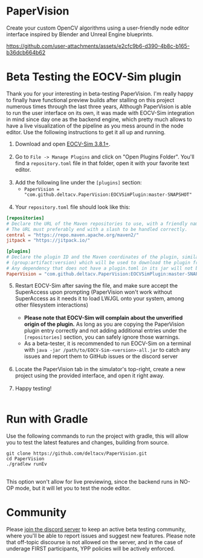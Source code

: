 # PaperVision

Create your custom OpenCV algorithms using a user-friendly node editor interface inspired by Blender and Unreal Engine blueprints.

https://github.com/user-attachments/assets/e2cfc9b6-d390-4b8c-b165-b36dcb664b62

# Beta Testing the EOCV-Sim plugin

Thank you for your interesting in beta-testing PaperVision. I'm really happy to finally have functional preview builds after stalling on this project numerous times through the last three years,
Although PaperVision is able to run the user interface on its own, it was made with EOCV-Sim integration in mind since day one as the backend engine, which pretty much allows to have a live visualization of the pipeline as you mess around in the node editor. Use the following instructions to get it all up and running.

1. Download and open [EOCV-Sim 3.8.1+](https://deltacv.gitbook.io/eocv-sim/downloading-eocv-sim).<br><br>
2. Go to `File -> Manage Plugins` and click on "Open Plugins Folder". You'll find a `repository.toml` file in that folder, open it with your favorite text editor.<br><br>
3. Add the following line under the `[plugins]` section:
   - `PaperVision = "com.github.deltacv.PaperVision:EOCVSimPlugin:master-SNAPSHOT"`<br><br>
4. Your `repository.toml` file should look like this:
```toml
[repositories]
# Declare the URL of the Maven repositories to use, with a friendly name.
# The URL must preferably end with a slash to be handled correctly.
central = "https://repo.maven.apache.org/maven2/"
jitpack = "https://jitpack.io/"

[plugins]
# Declare the plugin ID and the Maven coordinates of the plugin, similar to how you do it in Gradle.
# (group:artifact:version) which will be used to download the plugin from one of Maven repositories.
# Any dependency that does not have a plugin.toml in its jar will not be considered after download.
PaperVision = "com.github.deltacv.PaperVision:EOCVSimPlugin:master-SNAPSHOT"
```
5. Restart EOCV-Sim after saving the file, and make sure accept the SuperAccess upon prompting (PaperVision won't work without SuperAccess as it needs it to load LWJGL onto your system, among other filesystem interactions)<br><br>
   - **Please note that EOCV-Sim will complain about the unverified origin of the plugin.** As long as you are copying the PaperVision plugin entry correctly and not adding additional entries under the `[repositories]` section, you can safely ignore those warnings.
   - As a beta-tester, it is recommended to run EOCV-Sim on a terminal with `java -jar /path/to/EOCV-Sim-<version>-all.jar` to catch any issues and report them to GitHub issues or the discord server<br><br>
6. Locate the PaperVision tab in the simulator's top-right, create a new project using the provided interface, and open it right away.<br><br>
7. Happy testing!<br><br>

# Run with Gradle

Use the following commands to run the project with gradle, this will allow you to test the latest features and changes, building from source.
<br>

```shell
git clone https://github.com/deltacv/PaperVision.git
cd PaperVision
./gradlew runEv
```

<br>This option won't allow for live previewing, since the backend runs in NO-OP mode, but it will let you to test the node editor.

# Community

Please [join the discord server](https://discord.gg/A3RMYzf6DA) to keep an active beta testing community, where you'll be able to report issues and suggest new features. Please note that off-topic discourse is not allowed on the server, and in the case of underage FIRST participants, YPP policies will be actively enforced.
